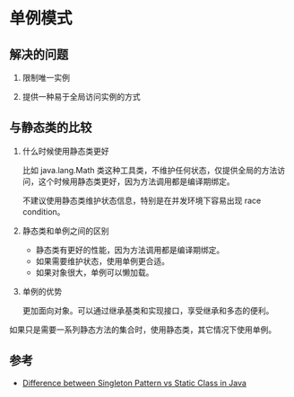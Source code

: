 # 单例模式

## 解决的问题

1. 限制唯一实例

2. 提供一种易于全局访问实例的方式

## 与静态类的比较

1. 什么时候使用静态类更好

    比如 java.lang.Math 类这种工具类，不维护任何状态，仅提供全局的方法访问，这个时候用静态类更好，因为方法调用都是编译期绑定。

    不建议使用静态类维护状态信息，特别是在并发环境下容易出现 race condition。

2. 静态类和单例之间的区别

    * 静态类有更好的性能，因为方法调用都是编译期绑定。
    * 如果需要维护状态，使用单例更合适。
    * 如果对象很大，单例可以懒加载。

3. 单例的优势

    更加面向对象。可以通过继承基类和实现接口，享受继承和多态的便利。

如果只是需要一系列静态方法的集合时，使用静态类，其它情况下使用单例。

## 参考

* [Difference between Singleton Pattern vs Static Class in Java](http://javarevisited.blogspot.com/2013/03/difference-between-singleton-pattern-vs-static-class-java.html)
